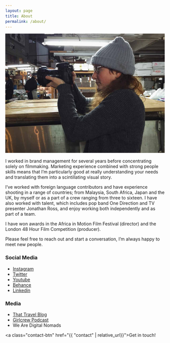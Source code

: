 ```yaml
---
layout: page
title: About
permalink: /about/
---
```



<img alt="Grace O Donnell" src="img/grace-about.jpg">

I worked in brand management for several years before concentrating solely on filmmaking. Marketing experience combined with strong people skills means that I’m particularly good at really understanding your needs and translating them into a scintillating visual story.

I’ve worked with foreign language contributors and have experience shooting in a range of countries; from Malaysia, South Africa, Japan and the UK, by myself or as a part of a crew ranging from three to sixteen. I have also worked with talent, which includes pop band One Direction and TV presenter Jonathan Ross, and enjoy working both independently and as part of a team.

I have won awards in the Africa in Motion Film Festival (director) and the London 48 Hour Film Competition (producer).

Please feel free to reach out and start a conversation, I’m always happy to meet new people.


### Social Media

* [Instagram](https://www.instagram.com/falling_gracefully/)
* [Twitter](https://twitter.com/Films_FG)
* [Youtube](https://www.youtube.com/channel/UCQRp126u4rBdf432OMEfQOQ)
* [Behance](https://www.behance.net/graceodonn6a84)
* [Linkedin](https://www.linkedin.com/in/grace-o-donnell-8888a640/)


### Media

* [That Travel Blog](http://www.thattravelblog.com/blog/how-to-make-money-while-travelling-falling-gracefully?utm_content=bufferc8f49&utm_medium=social&utm_source=twitter.com&utm_campaign=buffer
)
* [Girlcrew Podcast](https://t.co/ZZMO3lC3lA)
* We Are Digital Nomads


<a class="contact-btn" href="{{ "contact" | relative_url}}">Get in touch!</a>
